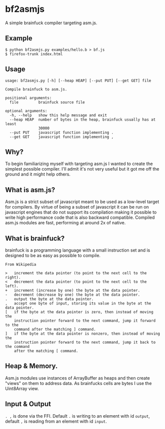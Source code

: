 # bf2asmjs

A simple brainfuck compiler targeting asm.js.

## Example

```
$ python bf2asmjs.py examples/hello.b > bf.js
$ firefox-trunk index.html
```

## Usage
```
usage: bf2asmjs.py [-h] [--heap HEAP] [--put PUT] [--get GET] file

Compile brainfuck to asm.js.

positional arguments:
  file         brainfuck source file

optional arguments:
  -h, --help   show this help message and exit
  --heap HEAP  number of bytes in the heap, brainfuck usually has at least
               30000
  --put PUT    javascript function implementing .
  --get GET    javascript function implementing ,
```

## Why?

To begin familiarizing myself with targeting asm.js I wanted to create
the simplest possible compiler. I'll admit it's not very useful but
it got me off the ground and it might help others.

## What is asm.js?

Asm.js is a strict subset of javascript meant to be used as a low-level
target for compilers. By virtue of being a subset of javascript it
can be run on javascript engines that do not support its compilation
making it possible to write high performance code that is also backward
compatible. Compiled asm.js modules are fast, performing at around 2x
of native.

## What is brainfuck?

brainfuck is a programming language with a small instruction set and is
designed to be as easy as possible to compile.

```
From Wikipedia

>   increment the data pointer (to point to the next cell to the right).
<   decrement the data pointer (to point to the next cell to the left).
+   increment (increase by one) the byte at the data pointer.
-   decrement (decrease by one) the byte at the data pointer.
.   output the byte at the data pointer.
,   accept one byte of input, storing its value in the byte at the data pointer.
[   if the byte at the data pointer is zero, then instead of moving the
    instruction pointer forward to the next command, jump it forward to the
    command after the matching ] command.
]   if the byte at the data pointer is nonzero, then instead of moving the
    instruction pointer forward to the next command, jump it back to the command
    after the matching [ command.
```

## Heap & Memory.

Asm.js modules use instances of ArrayBuffer as heaps and then create
"views" on them to address data. As brainfucks cells are bytes I use
the Uint8Array view.

## Input & Output

`. ,` is done via the FFI. Default `.` is writing to an element with
id `output`, default `,` is reading from an element with id `input`.
